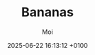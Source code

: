 ---
layout: post
title:  "Bananas"
date:   2025-06-22 16:13:12 +0100
categories: jekyll update
author: Moi
---